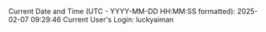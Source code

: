 Current Date and Time (UTC - YYYY-MM-DD HH:MM:SS formatted): 2025-02-07 09:29:46
Current User's Login: luckyaiman
